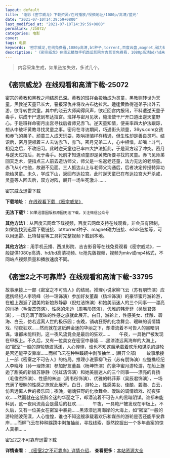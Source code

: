 ```yaml
---
layout: default
title: '电影《密宗威龙》下载资源/在线播放/视频地址/1080p/高清/蓝光'
date: "2021-07-10T14:39:59+0800"
last_modified_at: "2021-07-10T14:39:59+0800"
permalink: /25072/
categories: 电影
cover:
tags: 电影
keywords: '密宗威龙,在线免费看,1080p高清,bt种子,torrent,百度云盘,magnet,磁力链,迅雷下载资源'
description: '《密宗威龙》在线云播放手机西瓜影院吉吉影音免费看，1080p高清bd/hd未删减完整版和tc抢先枪版，mkv/mp4格式，附带bt/torrent种子、magnet/磁力链、百度云盘、网盘资源迅雷下载链接'
---
```


>内容采集生成，如果链接失效，多试几个。


## 《密宗威龙》在线观看和高清下载-25072

密宗的黄教和黑教之间结怨已深。黄教的班祥会投胎成为灵童，黑教则转世为天童。黑教逆天童已长大，誓报深仇并将攻占布达拉宫。适逢黄教得道弟子出外云游，欲寻转世灵童。其中的晓云大师闻得风声，欲赶回宫内报讯，不料遭逆天童子毒手，烘成干尸送到布达拉宫。班祥与密月见状，施法使干尸开口道出逆天童野心。于是班祥命密月出宫寻找后者师兄赤飞。逆天童知情，便亲率四大护法跟踪，想从中破坏黄教寻找灵童之事。密月在寻访期间，巧遇街头顽童，36ys.com女孩和赤飞的弟子。顽童三人成天玩耍，欺哄拐骗样样精通，但生性却是善良灵巧。结识后，密月便领着三人去访赤飞，赤飞，密月兄弟二人，心中相惜，却嘴上斗气，相见之后，不改旧习。此时逆天童也已率四大护法抵此，于是双方起了冲突。密月与逆天过招后，死于毒手。死前才知道顽童即是黄教所要寻找的灵童。赤飞见师弟回天乏术，便指点三人前去造访师父，师父是一名返老还童，法力无边的老顽童。赤飞从小怕他，故避不见面。三人抵达山上与老师父沟通后，后者决定传授特异功能给灵童。未久，学成下山，返回布达拉宫。此时逆天童已在布达拉宫大开杀戒，灵童等人回去后，双方对阵，展开一场生死激斗&hellip;…


密宗威龙迅雷下载

**下载地址**： [在线观看下载 《密宗威龙》](https://www.993dy.com//vod-detail-id-23090.html) 


**无法下载?**：`如果迅雷因版权原因无法下载，关注微信公众号 `

**其他方法1**：从百度云网盘下载视频，百度云网盘支持在线观看，非会员有限制，如果能找到迅雷下载链接、bt/torrent种子、magnet磁力链接、e2dk链接等，可以用迅雷、比特彗星等工具将完整视频下载到本地。

**其他方法2**：用手机云播、西瓜影院、吉吉影音等在线免费观看《密宗威龙》，一般提供1080p高清、hd/bd高清视频、tc抢先版视频，视频为mkv或mp4格式，不同站点视频质量和播放速度不同。


## 《密室2之不可靠岸》在线观看和高清下载-33795

故事承接上一部《密室之不可告人》的结局。推理小说家柳飞云（苏有朋饰演）应邀携经纪人李晓峰（孙一理饰演）参加好友董磊（杨坤饰演）的豪华蜜月游轮游，在船上邂逅了甜美的新娘苏静静（倪虹洁饰演）和她美丽迷人的三个同事&mdash;—漂亮的肖扬（毛俊杰饰演）、性感的朱迪（周韦彤饰演）、优雅的韩菲菲（吴辰君饰演），一场充满了暧昧的性感之旅就此展开。白日，游轮上，性感美女、佳酿、碧海、白云，仿若远离人世的极乐园；夜晚，销魂狂野的化妆舞会、暧昧的调情嬉戏、彻夜狂欢&hellip;…然而就在这纸醉金迷的华丽之下，却潜流着不可告人的黑暗阴谋。谁都未能料到，这一夜风流竟会是最后的狂欢……　　午夜，一具艳尸被发现在甲板上。不久后，又有一位美女在密室中暴毙&hellip;…黑漆漆远离海岸的大海上，如&ldquo;密室”一般的游轮随波荡漾，人心惶惶，谁也不知这艘承载着欢乐和谋杀的游轮是否还能平安靠岸&hellip;…而柳飞云在种种蹊跷中剥茧抽丝... (展开全部) 　　故事承接上一部《密室之不可告人》的结局。推理小说家柳飞云（苏有朋饰演）应邀携经纪人李晓峰（孙一理饰演）参加好友董磊（杨坤饰演）的豪华蜜月游轮游，在船上邂逅了甜美的新娘苏静静（倪虹洁饰演）和她美丽迷人的三个同事&mdash;—漂亮的肖扬（毛俊杰饰演）、性感的朱迪（周韦彤饰演）、优雅的韩菲菲（吴辰君饰演），一场充满了暧昧的性感之旅就此展开。白日，游轮上，性感美女、佳酿、碧海、白云，仿若远离人世的极乐园；夜晚，销魂狂野的化妆舞会、暧昧的调情嬉戏、彻夜狂欢&hellip;…然而就在这纸醉金迷的华丽之下，却潜流着不可告人的黑暗阴谋。谁都未能料到，这一夜风流竟会是最后的狂欢……　　午夜，一具艳尸被发现在甲板上。不久后，又有一位美女在密室中暴毙&hellip;…黑漆漆远离海岸的大海上，如&ldquo;密室”一般的游轮随波荡漾，人心惶惶，谁也不知这艘承载着欢乐和谋杀的游轮是否还能平安靠岸&hellip;…而柳飞云在种种蹊跷中剥茧抽丝，寻找线索，竟然挖掘出一个多年悬案的惊人真相……


密室2之不可靠岸迅雷下载

**详情查看**： [《密室2之不可靠岸》详情介绍](/movie/33795/)， **查看更多**：[本站资源大全](/movie/t/all/)

